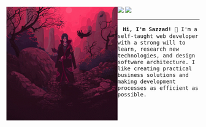 <!--
**sCar3Cr0w25/sCar3Cr0w25** is a ✨ _special_ ✨ repository because its `README.md` (this file) appears on your GitHub profile.

Here are some ideas to get you started:

- 🔭 I’m currently working on ...
- 🌱 I’m currently learning ...
- 👯 I’m looking to collaborate on ...
- 🤔 I’m looking for help with ...
- 💬 Ask me about ...
- 📫 How to reach me: ...
- 😄 Pronouns: ...
- ⚡ Fun fact: ...
-->

<p>
    <img src="tenor.gif" width="290px" align="left" alt="Image from: https://tenor.com/">
    <div>
        <a href="https://github.com/GentleBreez3"><img src="https://img.shields.io/static/v1?style=flat-square&logo=github&label=&message=@GentleBreez3&color=64252C&labelColor=B9424F&logoColor=dfeeee"></a>
        <a href="https://www.linkedin.com/in/md-sazzad-hossain-19aa23190"><img src="https://img.shields.io/static/v1?style=flat-square&logo=linkedin&label=&message=LinkedIn&color=64252C&labelColor=B9424F&logoColor=dfeeee"></a>
        <hr>
        <samp>
        <strong>　Hi, I'm Sazzad!</strong> 👋 I'm a self-taught web developer with a strong will to learn, research new technologies, and design software architecture. I like creating practical business solutions and making development processes as efficient as possible.
        </samp>
        <br>
    </div>
</p>

